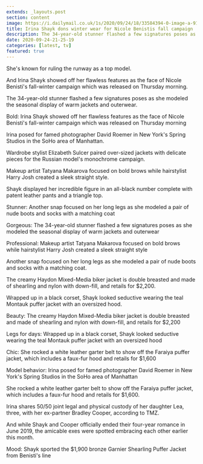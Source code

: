 ```yaml
---
extends: _layouts.post
section: content
image: https://i.dailymail.co.uk/1s/2020/09/24/18/33584394-0-image-a-91_1600970275886.jpg 
title: Irina Shayk dons winter wear for Nicole Benistis fall campaign 
description: The 34-year-old stunner flashed a few signatures poses as she modeled the seasonal display of warm jackets and outerwear. 
date: 2020-09-24-21-25-19 
categories: [latest, tv] 
featured: true 
--- 
```

She's known for ruling the runway as a top model.

And Irina Shayk showed off her flawless features as the face of Nicole Benisti's fall-winter campaign which was released on Thursday morning.

The 34-year-old stunner flashed a few signatures poses as she modeled the seasonal display of warm jackets and outerwear.

Bold: Irina Shayk showed off her flawless features as the face of Nicole Benisti's fall-winter campaign which was released on Thursday morning

Irina posed for famed photographer David Roemer in New York's Spring Studios in the SoHo area of Manhattan.

Wardrobe stylist Elizabeth Sulcer paired over-sized jackets with delicate pieces for the Russian model's monochrome campaign.

Makeup artist Tatyana Makarova focused on bold brows while hairstylist Harry Josh created a sleek straight style. 

Shayk displayed her incredible figure in an all-black number complete with patent leather pants and a triangle top.

Stunner: Another snap focused on her long legs as she modeled a pair of nude boots and socks with a matching coat

Gorgeous: The 34-year-old stunner flashed a few signatures poses as she modeled the seasonal display of warm jackets and outerwear

Professional: Makeup artist Tatyana Makarova focused on bold brows while hairstylist Harry Josh created a sleek straight style

Another snap focused on her long legs as she modeled a pair of nude boots and socks with a matching coat.

The creamy Haydon Mixed-Media biker jacket is double breasted and made of shearling and nylon with down-fill, and retails for $2,200. 

Wrapped up in a black corset, Shayk looked seductive wearing the teal Montauk puffer jacket with an oversized hood. 

Beauty: The creamy Haydon Mixed-Media biker jacket is double breasted and made of shearling and nylon with down-fill, and retails for $2,200

Legs for days: Wrapped up in a black corset, Shayk looked seductive wearing the teal Montauk puffer jacket with an oversized hood

Chic: She rocked a white leather garter belt to show off the Faraiya puffer jacket, which includes a faux-fur hood and retails for $1,600

Model behavior: Irina posed for famed photographer David Roemer in New York's Spring Studios in the SoHo area of Manhattan

She rocked a white leather garter belt to show off the Faraiya puffer jacket, which includes a faux-fur hood and retails for $1,600.  

Irina shares 50/50 joint legal and physical custody of her daughter Lea, three, with her ex-partner Bradley Cooper, according to TMZ.

And while Shayk and Cooper officially ended their four-year romance in June 2019, the amicable exes were spotted embracing each other earlier this month. 

Mood: Shayk sported the $1,900 bronze Garnier Shearling Puffer Jacket from Benisti's line 

